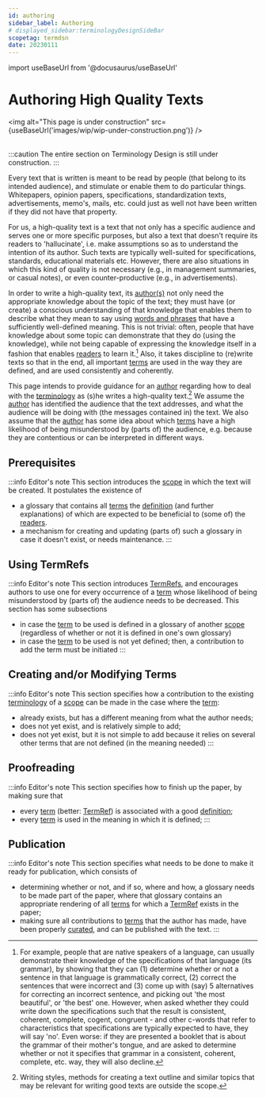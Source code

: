 ```yaml
---
id: authoring
sidebar_label: Authoring
# displayed_sidebar:terminologyDesignSideBar
scopetag: termdsn
date: 20230111
---
```


import useBaseUrl from '@docusaurus/useBaseUrl'

# Authoring High Quality Texts

<img
  alt="This page is under construction"
  src={useBaseUrl('images/wip/wip-under-construction.png')}
/><br/><br/>

:::caution
The entire section on Terminology Design is still under construction.
:::

Every text that is written is meant to be read by people (that belong to its intended audience), and stimulate or enable them to do particular things. Whitepapers, opinion papers, specifications, standardization texts, advertisements, memo's, mails, etc. could just as well not have been written if they did not have that property.

For us, a high-quality text is a text that not only has a specific audience and serves one or more specific purposes, but also a text that doesn't require its readers to 'hallucinate', i.e. make assumptions so as to understand the intention of its author. Such texts are typically well-suited for specifications, standards, educational materials etc. However, there are also situations in which this kind of quality is not necessary (e.g., in management summaries, or casual notes), or even counter-productive (e.g., in advertisements).

In order to write a high-quality text, its [author(s)](@) not only need the appropriate knowledge about the topic of the text; they must have (or create) a conscious understanding of that knowledge that enables them to describe what they mean to say using [words and phrases](term@) that have a sufficiently well-defined meaning. This is not trivial: often, people that have knowledge about some topic can demonstrate that they do (using the knowledge), while not being capable of expressing the knowledge itself in a fashion that enables [readers](@) to learn it.[^1] Also, it takes discipline to (re)write texts so that in the end, all important [terms](@) are used in the way they are defined, and are used consistently and coherently.

[^1]: For example, people that are native speakers of a language, can usually demonstrate their knowledge of the specifications of that language (its grammar), by showing that they can (1) determine whether or not a sentence in that language is grammatically correct, (2) correct the sentences that were incorrect and (3) come up with (say) 5 alternatives for correcting an incorrect sentence, and picking out 'the most beautiful', or 'the best' one. However, when asked whether they could write down the specifications such that the result is consistent, coherent, complete, cogent, congruent - and other c-words that refer to characteristics that specifications are typically expected to have, they will say 'no'. Even worse: if they are presented a booklet that is about the grammar of their mother's tongue, and are asked to determine whether or not it specifies that grammar in a consistent, coherent, complete, etc. way, they will also decline.

This page intends to provide guidance for an [author](@) regarding how to deal with the [terminology](@) as (s)he writes a high-quality text.[^2] We assume the [author](@) has identified the audience that the text addresses, and what the audience will be doing with (the messages contained in) the text. We also assume that the [author](@) has some idea about which [terms](@) have a high likelihood of being misunderstood by (parts of) the audience, e.g. because they are contentious or can be interpreted in different ways.

[^2]: Writing styles, methods for creating a text outline and similar topics that may be relevant for writing good texts are outside the scope.

## Prerequisites

:::info Editor's note
This section introduces the [scope](@) in which the text will be created. It postulates the existence of
- a glossary that contains all [terms](@) the [definition](@) (and further explanations) of which are expected to be beneficial to (some of) the [readers](@).
- a mechanism for creating and updating (parts of) such a glossary in case it doesn't exist, or needs maintenance.
:::

## Using TermRefs

:::info Editor's note
This section introduces [TermRefs](@), and encourages authors to use one for every occurrence of a [term](@) whose likelihood of being misunderstood by (parts of) the audience needs to be decreased. This section has some subsections
- in case the [term](@) to be used is defined in a glossary of another [scope](@) (regardless of whether or not it is defined in one's own glossary)
- in case the [term](@) to be used is not yet defined; then, a contribution to add the term must be initiated
:::

## Creating and/or Modifying Terms

:::info Editor's note
This section specifies how a contribution to the existing [terminology](@) of a [scope](@) can be made in the case where the [term](@):
- already exists, but has a different meaning from what the author needs;
- does not yet exist, and is relatively simple to add;
- does not yet exist, but it is not simple to add because it relies on several other terms that are not defined (in the meaning needed)
:::

## Proofreading

:::info Editor's note
This section specifies how to finish up the paper, by making sure that
- every [term](@) (better: [TermRef](@)) is associated with a good [definition](@);
- every [term](@) is used in the meaning in which it is defined;
:::

## Publication

:::info Editor's note
This section specifies what needs to be done to make it ready for publication, which consists of
- determining whether or not, and if so, where and how, a glossary needs to be made part of the paper, where that glossary contains an appropriate rendering of all [terms](@) for which a [TermRef](@) exists in the paper;
- making sure all contributions to [terms](@) that the author has made, have been properly [curated](@), and can be published with the text.
:::

